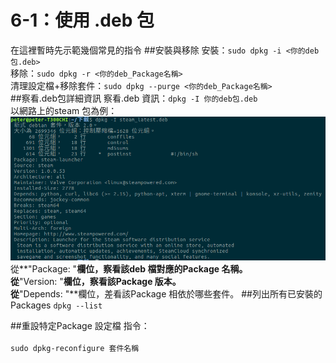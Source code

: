# 6-1：使用 .deb 包
在這裡暫時先示範幾個常見的指令
##安裝與移除
安裝：```sudo dpkg -i <你的deb包.deb>```<br/>
移除：```sudo dpkg -r <你的deb_Package名稱>```<br/>
清理設定檔+移除套件：```sudo dpkg --purge <你的deb_Package名稱>```<br/>
##察看.deb包詳細資訊
察看.deb 資訊：```dpkg -I 你的deb包.deb```<br/>
以網路上的steam 包為例：<br/>
![](images/DEB_info.png)
從**"Package: "**欄位，察看該deb 檔對應的Package 名稱。<br/>
從**"Version: "**欄位，察看該Package 版本。<br/>
從**"Depends: "**欄位，差看該Package 相依於哪些套件。
##列出所有已安裝的Packages 
```dpkg --list```<br/>

##重設特定Package 設定檔
指令：<br/><br/>
```sudo dpkg-reconfigure 套件名稱```